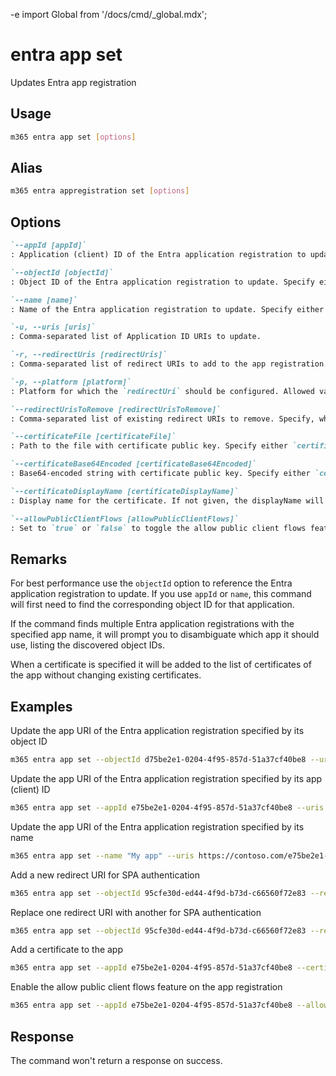 -e <!-- DISCLAIMER: All secrets, passwords, and sensitive values in this document are examples only and not real credentials. -->
import Global from '/docs/cmd/_global.mdx';

# entra app set

Updates Entra app registration

## Usage

```sh
m365 entra app set [options]
```

## Alias

```sh
m365 entra appregistration set [options]
```

## Options

```md definition-list
`--appId [appId]`
: Application (client) ID of the Entra application registration to update. Specify either `appId`, `objectId` or `name`.

`--objectId [objectId]`
: Object ID of the Entra application registration to update. Specify either `appId`, `objectId` or `name`.

`--name [name]`
: Name of the Entra application registration to update. Specify either `appId`, `objectId` or `name`.

`-u, --uris [uris]`
: Comma-separated list of Application ID URIs to update.

`-r, --redirectUris [redirectUris]`
: Comma-separated list of redirect URIs to add to the app registration. Requires `platform` to be specified.

`-p, --platform [platform]`
: Platform for which the `redirectUri` should be configured. Allowed values `spa`, `web`, `publicClient`.

`--redirectUrisToRemove [redirectUrisToRemove]`
: Comma-separated list of existing redirect URIs to remove. Specify, when you want to replace existing redirect URIs with another.

`--certificateFile [certificateFile]`
: Path to the file with certificate public key. Specify either `certificateFile` or `certificateBase64Encoded`.

`--certificateBase64Encoded [certificateBase64Encoded]`
: Base64-encoded string with certificate public key. Specify either `certificateFile` or `certificateBase64Encoded`.

`--certificateDisplayName [certificateDisplayName]`
: Display name for the certificate. If not given, the displayName will be set to the certificate subject. When specified, also specify either `certificateFile` or `certificateBase64Encoded`.

`--allowPublicClientFlows [allowPublicClientFlows]`
: Set to `true` or `false` to toggle the allow public client flows feature on the app registration.
```

<Global />

## Remarks

For best performance use the `objectId` option to reference the Entra application registration to update. If you use `appId` or `name`, this command will first need to find the corresponding object ID for that application.

If the command finds multiple Entra application registrations with the specified app name, it will prompt you to disambiguate which app it should use, listing the discovered object IDs.

When a certificate is specified it will be added to the list of certificates of the app without changing existing certificates.

## Examples

Update the app URI of the Entra application registration specified by its object ID

```sh
m365 entra app set --objectId d75be2e1-0204-4f95-857d-51a37cf40be8 --uris https://contoso.com/e75be2e1-0204-4f95-857d-51a37cf40be8
```

Update the app URI of the Entra application registration specified by its app (client) ID

```sh
m365 entra app set --appId e75be2e1-0204-4f95-857d-51a37cf40be8 --uris https://contoso.com/e75be2e1-0204-4f95-857d-51a37cf40be8
```

Update the app URI of the Entra application registration specified by its name

```sh
m365 entra app set --name "My app" --uris https://contoso.com/e75be2e1-0204-4f95-857d-51a37cf40be8
```

Add a new redirect URI for SPA authentication

```sh
m365 entra app set --objectId 95cfe30d-ed44-4f9d-b73d-c66560f72e83 --redirectUris https://contoso.com/auth --platform spa
```

Replace one redirect URI with another for SPA authentication

```sh
m365 entra app set --objectId 95cfe30d-ed44-4f9d-b73d-c66560f72e83 --redirectUris https://contoso.com/auth --platform spa --redirectUrisToRemove https://contoso.com/old-auth
```

Add a certificate to the app

```sh
m365 entra app set --appId e75be2e1-0204-4f95-857d-51a37cf40be8 --certificateDisplayName "Some certificate name" --certificateFile "c:	emp\some-certificate.cer"
```

Enable the allow public client flows feature on the app registration

```sh
m365 entra app set --appId e75be2e1-0204-4f95-857d-51a37cf40be8 --allowPublicClientFlows true
```

## Response

The command won't return a response on success.
